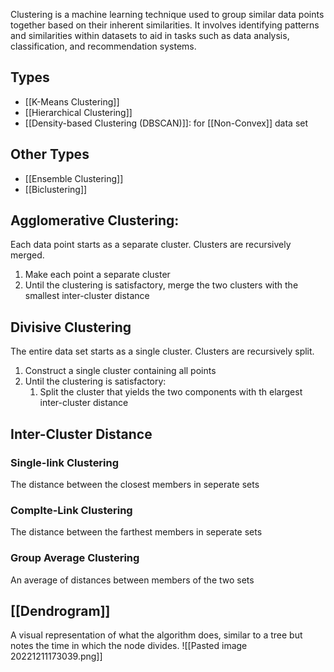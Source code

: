 Clustering is a machine learning technique used to group similar data points together based on their inherent similarities. It involves identifying patterns and similarities within datasets to aid in tasks such as data analysis, classification, and recommendation systems.
## Types
- [[K-Means Clustering]]
- [[Hierarchical Clustering]]
- [[Density-based Clustering (DBSCAN)]]: for [[Non-Convex]] data set
## Other Types
- [[Ensemble Clustering]]
- [[Biclustering]]
## Agglomerative Clustering: 
Each data point starts as a separate cluster. Clusters are recursively merged.
1. Make each point a separate cluster
2. Until the clustering is satisfactory, merge the two clusters with the smallest inter-cluster distance
## Divisive Clustering
The entire data set starts as a single cluster. Clusters are recursively split. 
1. Construct a single cluster containing all points
2. Until the clustering is satisfactory: 
	1. Split the cluster that yields the two components with th elargest inter-cluster distance
## Inter-Cluster Distance
### Single-link Clustering
The distance between the closest members in seperate sets
### Complte-Link Clustering
The distance between the farthest members in seperate sets
### Group Average Clustering
An average of distances between members of the two sets
## [[Dendrogram]]
A visual representation of what the algorithm does, similar to a tree but notes the time in which the node divides. 
![[Pasted image 20221211173039.png]]